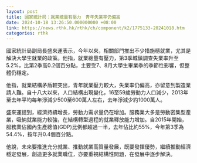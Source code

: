 ```yaml
---
layout: post
title: 國家統計局：就業總量有壓力　青年失業率仍偏高
date: 2024-10-18 13:26:50.000000000 +08:00
link: https://news.rthk.hk/rthk/ch/component/k2/1775133-20241018.htm
categories: rthk
---
```


國家統計局副局長盛來運表示，今年以來，相關部門推出不少措施穩就業，尤其是解決大學生就業的政策。他指，就業總量有壓力，第3季城鎮調查失業率升至5.2%，比第2季高0.2個百分點，主要受7、8月大學生畢業季的季節性影響，但整體仍穩定。

他指，就業結構矛盾較突出，青年就業壓力較大，失業率仍偏高，亦留意到製造業請人難。自十八大以來，人口結構出現變化，16至59歲勞動力人口減少，2013年至去年平均每年淨減少500至600萬人左右，去年淨減少約1000萬人。

盛來運提到，經濟持續增長，勞動力需求量仍在增加。服務業大多是勞動密集型產業，吸納就業能力較強，在結構轉型過程的就業釋放能力增加。自2015年開始，服務業佔國內生產總值(GDP)比例都超過一半，去年佔比約55%，今年第3季為54.4%，按年升0.4個百分點。

他說，未來要推進充分就業、推動就業高質量發展，既要發揮優勢，繼續推動經濟穩定發展，創造更多就業職位，亦要重視結構性問題，在發展中逐步解決。
